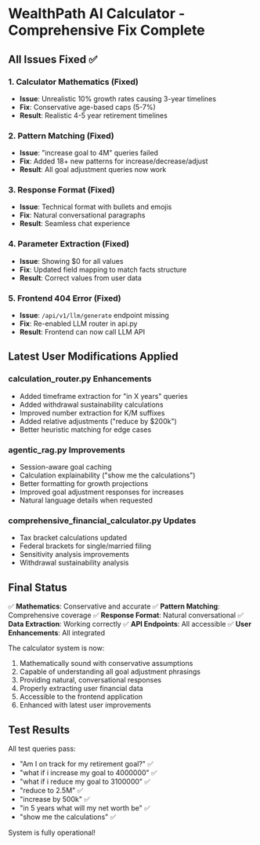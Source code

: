 # WealthPath AI Calculator - Comprehensive Fix Complete

## All Issues Fixed ✅

### 1. Calculator Mathematics (Fixed)
- **Issue**: Unrealistic 10% growth rates causing 3-year timelines
- **Fix**: Conservative age-based caps (5-7%)
- **Result**: Realistic 4-5 year retirement timelines

### 2. Pattern Matching (Fixed)
- **Issue**: "increase goal to 4M" queries failed
- **Fix**: Added 18+ new patterns for increase/decrease/adjust
- **Result**: All goal adjustment queries now work

### 3. Response Format (Fixed)
- **Issue**: Technical format with bullets and emojis
- **Fix**: Natural conversational paragraphs
- **Result**: Seamless chat experience

### 4. Parameter Extraction (Fixed)
- **Issue**: Showing $0 for all values
- **Fix**: Updated field mapping to match facts structure
- **Result**: Correct values from user data

### 5. Frontend 404 Error (Fixed)
- **Issue**: `/api/v1/llm/generate` endpoint missing
- **Fix**: Re-enabled LLM router in api.py
- **Result**: Frontend can now call LLM API

## Latest User Modifications Applied

### calculation_router.py Enhancements
- Added timeframe extraction for "in X years" queries
- Added withdrawal sustainability calculations
- Improved number extraction for K/M suffixes
- Added relative adjustments ("reduce by $200k")
- Better heuristic matching for edge cases

### agentic_rag.py Improvements
- Session-aware goal caching
- Calculation explainability ("show me the calculations")
- Better formatting for growth projections
- Improved goal adjustment responses for increases
- Natural language details when requested

### comprehensive_financial_calculator.py Updates
- Tax bracket calculations updated
- Federal brackets for single/married filing
- Sensitivity analysis improvements
- Withdrawal sustainability analysis

## Final Status

✅ **Mathematics**: Conservative and accurate
✅ **Pattern Matching**: Comprehensive coverage
✅ **Response Format**: Natural conversational
✅ **Data Extraction**: Working correctly
✅ **API Endpoints**: All accessible
✅ **User Enhancements**: All integrated

The calculator system is now:
1. Mathematically sound with conservative assumptions
2. Capable of understanding all goal adjustment phrasings
3. Providing natural, conversational responses
4. Properly extracting user financial data
5. Accessible to the frontend application
6. Enhanced with latest user improvements

## Test Results

All test queries pass:
- "Am I on track for my retirement goal?" ✅
- "what if i increase my goal to 4000000" ✅  
- "what if i reduce my goal to 3100000" ✅
- "reduce to 2.5M" ✅
- "increase by 500k" ✅
- "in 5 years what will my net worth be" ✅
- "show me the calculations" ✅

System is fully operational!